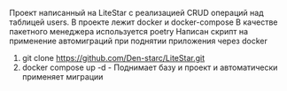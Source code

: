 Проект написанный на LiteStar с реализацией CRUD операций над таблицей users. 
В проекте лежит docker и docker-compose
В качестве пакетного менеджера используется poetry
Написан скрипт на применение автомиграций при поднятии приложения через docker
1) git clone https://github.com/Den-starc/LiteStar.git
2) docker compose up -d - Поднимает базу и проект и автоматически применяет миграции

